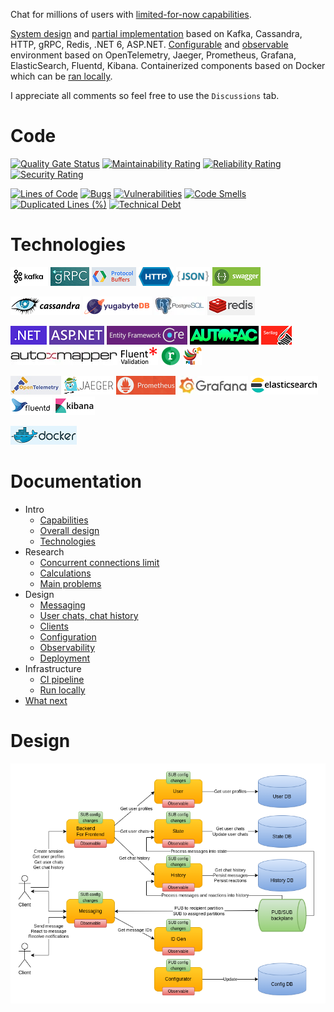 Chat for millions of users with [limited-for-now capabilities](docs/intro-main.md).

[System design](docs/intro-design.md) and [partial implementation](source/) based on Kafka, Cassandra, HTTP, gRPC, Redis, .NET 6, ASP.NET. [Configurable](docs/design-configuration.md) and [observable](docs/design-observability.md) environment based on OpenTelemetry, Jaeger, Prometheus, Grafana, ElasticSearch, Fluentd, Kibana. Containerized components based on Docker which can be [ran locally](docs/infrastructure-main.md#Run-locally).

I appreciate all comments so feel free to use the `Discussions` tab.

# Code

[![Quality Gate Status](https://sonarcloud.io/api/project_badges/measure?project=cvetomir-todorov_CecoChat&metric=alert_status)](https://sonarcloud.io/dashboard?id=cvetomir-todorov_CecoChat)
[![Maintainability Rating](https://sonarcloud.io/api/project_badges/measure?project=cvetomir-todorov_CecoChat&metric=sqale_rating)](https://sonarcloud.io/dashboard?id=cvetomir-todorov_CecoChat)
[![Reliability Rating](https://sonarcloud.io/api/project_badges/measure?project=cvetomir-todorov_CecoChat&metric=reliability_rating)](https://sonarcloud.io/dashboard?id=cvetomir-todorov_CecoChat)
[![Security Rating](https://sonarcloud.io/api/project_badges/measure?project=cvetomir-todorov_CecoChat&metric=security_rating)](https://sonarcloud.io/dashboard?id=cvetomir-todorov_CecoChat)

[![Lines of Code](https://sonarcloud.io/api/project_badges/measure?project=cvetomir-todorov_CecoChat&metric=ncloc)](https://sonarcloud.io/dashboard?id=cvetomir-todorov_CecoChat)
[![Bugs](https://sonarcloud.io/api/project_badges/measure?project=cvetomir-todorov_CecoChat&metric=bugs)](https://sonarcloud.io/dashboard?id=cvetomir-todorov_CecoChat)
[![Vulnerabilities](https://sonarcloud.io/api/project_badges/measure?project=cvetomir-todorov_CecoChat&metric=vulnerabilities)](https://sonarcloud.io/dashboard?id=cvetomir-todorov_CecoChat)
[![Code Smells](https://sonarcloud.io/api/project_badges/measure?project=cvetomir-todorov_CecoChat&metric=code_smells)](https://sonarcloud.io/dashboard?id=cvetomir-todorov_CecoChat)
[![Duplicated Lines (%)](https://sonarcloud.io/api/project_badges/measure?project=cvetomir-todorov_CecoChat&metric=duplicated_lines_density)](https://sonarcloud.io/dashboard?id=cvetomir-todorov_CecoChat)
[![Technical Debt](https://sonarcloud.io/api/project_badges/measure?project=cvetomir-todorov_CecoChat&metric=sqale_index)](https://sonarcloud.io/dashboard?id=cvetomir-todorov_CecoChat)

# Technologies

![Kafka](docs/tech-images/kafka.png)
![gRPC](docs/tech-images/grpc.png)
![Protocol buffers](docs/tech-images/protocol-buffers.png)
![HTTP](docs/tech-images/http.png)
![JSON](docs/tech-images/json.png)
![Swagger](docs/tech-images/swagger.png)

![Cassandra](docs/tech-images/cassandra.png)
![Yugabyte](docs/tech-images/yugabyte.png)
![Postgres](docs/tech-images/postgres.webp)
![Redis](docs/tech-images/redis.png)

![.NET](docs/tech-images/dotnet.png)
![ASP.NET](docs/tech-images/aspnet.png)
![EFCore](docs/tech-images/efcore.png)
![Autofac](docs/tech-images/autofac.png)
![Serilog](docs/tech-images/serilog.png)
![AutoMapper](docs/tech-images/automapper.webp)
![FluentValidation](docs/tech-images/fluent-validation.png)
![Refit](docs/tech-images/refit.png)
![Polly](docs/tech-images/polly.png)

![OpenTelemetry](docs/tech-images/open-telemetry.png)
![Jaeger](docs/tech-images/jaeger.png)
![Prometheus](docs/tech-images/prometheus.png)
![Grafana](docs/tech-images/grafana.png)
![ElasticSearch](docs/tech-images/elasticsearch.png)
![Fluentd](docs/tech-images/fluentd.png)
![Kibana](docs/tech-images/kibana.png)

![Docker](docs/tech-images/docker.png)

# Documentation

* Intro
  - [Capabilities](docs/intro-capabilities.md)
  - [Overall design](docs/intro-design.md)
  - [Technologies](docs/intro-technologies.md)
* Research
  - [Concurrent connections limit](docs/research-connection-limit.md)
  - [Calculations](docs/research-calculations.md)
  - [Main problems](docs/research-main-problems.md)
* Design
  - [Messaging](docs/design-messaging.md)
  - [User chats, chat history](docs/design-state-history.md)
  - [Clients](docs/design-clients.md)
  - [Configuration](docs/design-configuration.md)
  - [Observability](docs/design-observability.md)
  - [Deployment](docs/design-deployment.md)
* Infrastructure
  - [CI pipeline](docs/infrastructure-main.md#CI-pipeline)
  - [Run locally](docs/infrastructure-main.md#Run-locally)
* [What next](docs/what-next.md)

# Design

![Design](docs/images/cecochat-01-overall.png)
